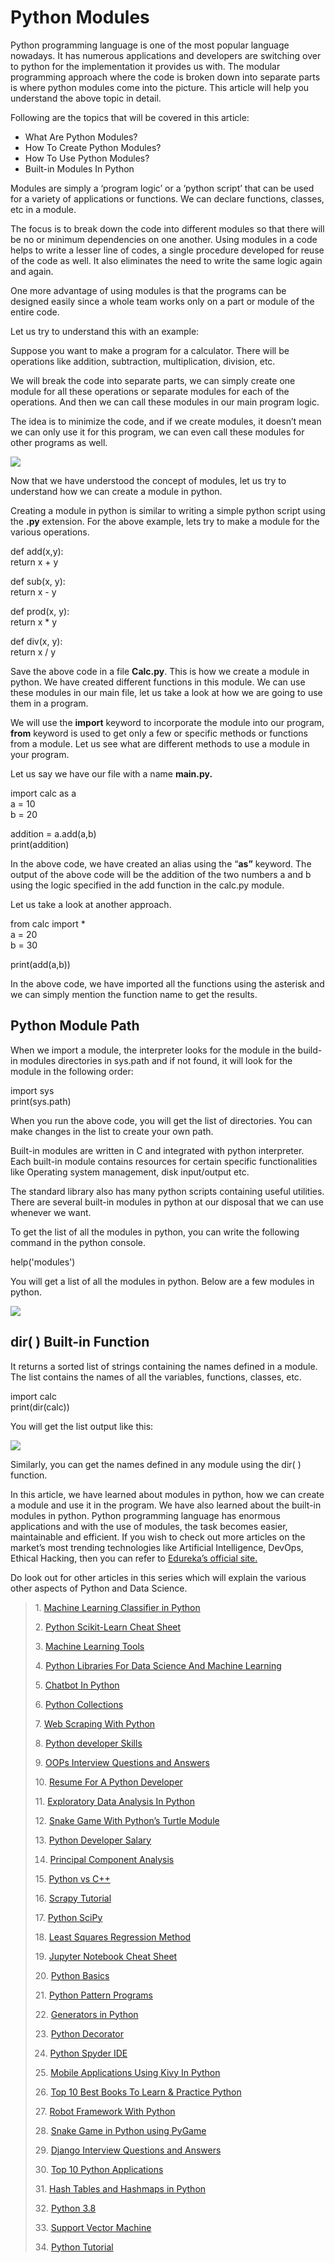 # Python Modules

Python programming language is one of the most popular language nowadays. It has numerous applications and developers are switching over to python for the implementation it provides us with. The modular programming approach where the code is broken down into separate parts is where python modules come into the picture. This article will help you understand the above topic in detail.

Following are the topics that will be covered in this article:

- What Are Python Modules?
- How To Create Python Modules?
- How To Use Python Modules?
- Built-in Modules In Python

Modules are simply a ‘program logic’ or a ‘python script’ that can be used for a variety of applications or functions. We can declare functions, classes, etc in a module.

The focus is to break down the code into different modules so that there will be no or minimum dependencies on one another. Using modules in a code helps to write a lesser line of codes, a single procedure developed for reuse of the code as well. It also eliminates the need to write the same logic again and again.

One more advantage of using modules is that the programs can be designed easily since a whole team works only on a part or module of the entire code.

Let us try to understand this with an example:

Suppose you want to make a program for a calculator. There will be operations like addition, subtraction, multiplication, division, etc.

We will break the code into separate parts, we can simply create one module for all these operations or separate modules for each of the operations. And then we can call these modules in our main program logic.

The idea is to minimize the code, and if we create modules, it doesn’t mean we can only use it for this program, we can even call these modules for other programs as well.

![](https://miro.medium.com/max/1056/1*J2zzWGSStktgZVqMbAxTqA.png)

Now that we have understood the concept of modules, let us try to understand how we can create a module in python.

Creating a module in python is similar to writing a simple python script using the **.py** extension. For the above example, lets try to make a module for the various operations.

def add(x,y):  
 return x + y

def sub(x, y):  
 return x - y

def prod(x, y):  
 return x \* y

def div(x, y):  
 return x / y

Save the above code in a file **Calc.py**. This is how we create a module in python. We have created different functions in this module. We can use these modules in our main file, let us take a look at how we are going to use them in a program.

We will use the **import** keyword to incorporate the module into our program, **from** keyword is used to get only a few or specific methods or functions from a module. Let us see what are different methods to use a module in your program.

Let us say we have our file with a name **main.py.**

import calc as a  
a = 10  
b = 20

addition = a.add(a,b)  
print(addition)

In the above code, we have created an alias using the “**as”** keyword. The output of the above code will be the addition of the two numbers a and b using the logic specified in the add function in the calc.py module.

Let us take a look at another approach.

from calc import \*  
a = 20  
b = 30

print(add(a,b))

In the above code, we have imported all the functions using the asterisk and we can simply mention the function name to get the results.

## Python Module Path

When we import a module, the interpreter looks for the module in the build-in modules directories in sys.path and if not found, it will look for the module in the following order:

import sys  
print(sys.path)

When you run the above code, you will get the list of directories. You can make changes in the list to create your own path.

Built-in modules are written in C and integrated with python interpreter. Each built-in module contains resources for certain specific functionalities like Operating system management, disk input/output etc.

The standard library also has many python scripts containing useful utilities. There are several built-in modules in python at our disposal that we can use whenever we want.

To get the list of all the modules in python, you can write the following command in the python console.

help('modules')

You will get a list of all the modules in python. Below are a few modules in python.

![](https://miro.medium.com/max/1066/1*h38pMb4G0mz-ervaPnMnJg.png)

## **dir( ) Built-in Function**

It returns a sorted list of strings containing the names defined in a module. The list contains the names of all the variables, functions, classes, etc.

import calc  
print(dir(calc))

You will get the list output like this:

![](https://miro.medium.com/max/1400/1*lk6bDa0nsLCXWUChL0h8bQ.png)

Similarly, you can get the names defined in any module using the dir( ) function.

In this article, we have learned about modules in python, how we can create a module and use it in the program. We have also learned about the built-in modules in python. Python programming language has enormous applications and with the use of modules, the task becomes easier, maintainable and efficient. If you wish to check out more articles on the market’s most trending technologies like Artificial Intelligence, DevOps, Ethical Hacking, then you can refer to [Edureka’s official site.](https://www.edureka.co/blog/?utm_source=medium&utm_medium=content-link&utm_campaign=python-modules)

Do look out for other articles in this series which will explain the various other aspects of Python and Data Science.

> 1\. [Machine Learning Classifier in Python](https://medium.com/edureka/machine-learning-classifier-c02fbd8400c9)
>
> 2\. [Python Scikit-Learn Cheat Sheet](https://medium.com/edureka/python-scikit-learn-cheat-sheet-9786382be9f5)
>
> 3\. [Machine Learning Tools](https://medium.com/edureka/python-libraries-for-data-science-and-machine-learning-1c502744f277)
>
> 4\. [Python Libraries For Data Science And Machine Learning](https://medium.com/edureka/python-libraries-for-data-science-and-machine-learning-1c502744f277)
>
> 5\. [Chatbot In Python](https://medium.com/edureka/how-to-make-a-chatbot-in-python-b68fd390b219)
>
> 6\. [Python Collections](https://medium.com/edureka/collections-in-python-d0bc0ed8d938)
>
> 7\. [Web Scraping With Python](https://medium.com/edureka/web-scraping-with-python-d9e6506007bf)
>
> 8\. [Python developer Skills](https://medium.com/edureka/python-developer-skills-371583a69be1)
>
> 9\. [OOPs Interview Questions and Answers](https://medium.com/edureka/oops-interview-questions-621fc922cdf4)
>
> 10\. [Resume For A Python Developer](https://medium.com/edureka/python-developer-resume-ded7799b4389)
>
> 11\. [Exploratory Data Analysis In Python](https://medium.com/edureka/exploratory-data-analysis-in-python-3ee69362a46e)
>
> 12\. [Snake Game With Python’s Turtle Module](https://medium.com/edureka/python-turtle-module-361816449390)
>
> 13\. [Python Developer Salary](https://medium.com/edureka/python-developer-salary-ba2eff6a502e)
>
> 14. [Principal Component Analysis](https://medium.com/edureka/principal-component-analysis-69d7a4babc96)
>
> 15\. [Python vs C++](https://medium.com/edureka/python-vs-cpp-c3ffbea01eec)
>
> 16\. [Scrapy Tutorial](https://medium.com/edureka/scrapy-tutorial-5584517658fb)
>
> 17\. [Python SciPy](https://medium.com/edureka/scipy-tutorial-38723361ba4b)
>
> 18\. [Least Squares Regression Method](https://medium.com/edureka/least-square-regression-40b59cca8ea7)
>
> 19\. [Jupyter Notebook Cheat Sheet](https://medium.com/edureka/jupyter-notebook-cheat-sheet-88f60d1aca7)
>
> 20\. [Python Basics](https://medium.com/edureka/python-basics-f371d7fc0054)
>
> 21\. [Python Pattern Programs](https://medium.com/edureka/python-pattern-programs-75e1e764a42f)
>
> 22\. [Generators in Python](https://medium.com/edureka/generators-in-python-258f21e3d3ff)
>
> 23\. [Python Decorator](https://medium.com/edureka/python-decorator-tutorial-bf7b21278564)
>
> 24. [Python Spyder IDE](https://medium.com/edureka/spyder-ide-2a91caac4e46)
>
> 25\. [Mobile Applications Using Kivy In Python](https://medium.com/edureka/kivy-tutorial-9a0f02fe53f5)
>
> 26\. [Top 10 Best Books To Learn & Practice Python](https://medium.com/edureka/best-books-for-python-11137561beb7)
>
> 27\. [Robot Framework With Python](https://medium.com/edureka/robot-framework-tutorial-f8a75ab23cfd)
>
> 28\. [Snake Game in Python using PyGame](https://medium.com/edureka/snake-game-with-pygame-497f1683eeaa)
>
> 29\. [Django Interview Questions and Answers](https://medium.com/edureka/django-interview-questions-a4df7bfeb7e8)
>
> 30\. [Top 10 Python Applications](https://medium.com/edureka/python-applications-18b780d64f3b)
>
> 31\. [Hash Tables and Hashmaps in Python](https://medium.com/edureka/hash-tables-and-hashmaps-in-python-3bd7fc1b00b4)
>
> 32\. [Python 3.8](https://medium.com/edureka/whats-new-python-3-8-7d52cda747b)
>
> 33\. [Support Vector Machine](https://medium.com/edureka/support-vector-machine-in-python-539dca55c26a)
>
> 34\. [Python Tutorial](https://medium.com/edureka/python-tutorial-be1b3d015745)
